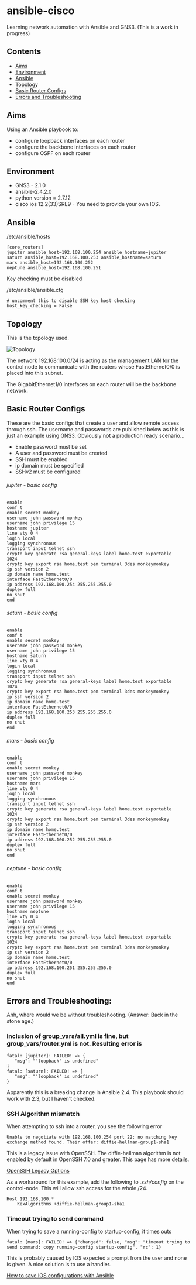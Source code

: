 # ansible-cisco

Learning network automation with Ansible and GNS3.  (This is a work in progress)

## Contents

* [Aims](#aims)
* [Environment](#environment)
* [Ansible](#ansible)
* [Topology](#topology)
* [Basic Router Configs](#basic-router-configs)
* [Errors and Troubleshooting](#errors-and-troubleshooting)


## Aims

Using an Ansible playbook to:

* configure loopback interfaces on each router
* configure the backbone interfaces on each router
* configure OSPF on each router


## Environment 

* GNS3 - 2.1.0
* ansible-2.4.2.0
* python version = 2.7.12
* cisco ios 12.2(33)SRE9 - You need to provide your own IOS.


## Ansible 

/etc/ansible/hosts

    [core_routers]
    jupiter ansible_host=192.168.100.254 ansible_hostname=jupiter
    saturn ansible_host=192.168.100.253 ansible_hostname=saturn
    mars ansible_host=192.168.100.252
    neptune ansible_host=192.168.100.251
  
Key checking must be disabled  

/etc/ansible/ansible.cfg

    # uncomment this to disable SSH key host checking
    host_key_checking = False


## Topology

This is the topology used.

![Topology](https://github.com/jmdarville/ansible-cisco/blob/master/topology.png)


The network 192.168.100.0/24 is acting as the management LAN for the control node to communicate with the routers whose FastEthernet0/0 is placed into this subnet.

The GigabitEthernet1/0 interfaces on each router will be the backbone network.


## Basic Router Configs

These are the basic configs that create a user and allow remote access through ssh. The username and passwords are published below as this is just an example using GNS3. Obviously not a production ready scenario...

* Enable password must be set
* A user and password must be created
* SSH must be enabled
* ip domain must be specified
* SSHv2 must be configured


###### jupiter - basic config

    enable
    conf t
    enable secret monkey
    username john password monkey
    username john privilege 15
    hostname jupiter
    line vty 0 4
    login local
    logging synchronous
    transport input telnet ssh
    crypto key generate rsa general-keys label home.test exportable
    1024
    crypto key export rsa home.test pem terminal 3des monkeymonkey
    ip ssh version 2
    ip domain name home.test
    interface FastEthernet0/0
    ip address 192.168.100.254 255.255.255.0
    duplex full
    no shut
    end

###### saturn - basic config

    enable
    conf t
    enable secret monkey
    username john password monkey
    username john privilege 15
    hostname saturn
    line vty 0 4
    login local
    logging synchronous
    transport input telnet ssh
    crypto key generate rsa general-keys label home.test exportable
    1024
    crypto key export rsa home.test pem terminal 3des monkeymonkey
    ip ssh version 2
    ip domain name home.test
    interface FastEthernet0/0
    ip address 192.168.100.253 255.255.255.0
    duplex full
    no shut
    end

###### mars - basic config

    enable
    conf t
    enable secret monkey
    username john password monkey
    username john privilege 15
    hostname mars
    line vty 0 4
    login local
    logging synchronous
    transport input telnet ssh
    crypto key generate rsa general-keys label home.test exportable
    1024
    crypto key export rsa home.test pem terminal 3des monkeymonkey
    ip ssh version 2
    ip domain name home.test
    interface FastEthernet0/0
    ip address 192.168.100.252 255.255.255.0
    duplex full
    no shut
    end

###### neptune - basic config

    enable 
    conf t
    enable secret monkey
    username john password monkey
    username john privilege 15
    hostname neptune
    line vty 0 4
    login local
    logging synchronous
    transport input telnet ssh
    crypto key generate rsa general-keys label home.test exportable
    1024
    crypto key export rsa home.test pem terminal 3des monkeymonkey
    ip ssh version 2
    ip domain name home.test
    interface FastEthernet0/0
    ip address 192.168.100.251 255.255.255.0
    duplex full
    no shut
    end



## Errors and Troubleshooting:

Ahh, where would we be without troubleshooting. (Answer: Back in the stone age.)

### Inclusion of group_vars/all.yml is fine, but group_vars/router.yml is not. Resulting error is 

    fatal: [jupiter]: FAILED! => {
       "msg": "'loopback' is undefined"
    }
    fatal: [saturn]: FAILED! => {
       "msg": "'loopback' is undefined"
    }
    
Apparently this is a breaking change in Ansible 2.4. This playbook should work with 2.3, but I haven't checked.


### SSH Algorithm mismatch

When attempting to ssh into a router, you see the following error

    Unable to negotiate with 192.168.100.254 port 22: no matching key exchange method found. Their offer: diffie-hellman-group1-sha1
    
This is a legacy issue with OpenSSH. The diffie-hellman algorithm is not enabled by default in OpenSSH 7.0 and greater.  This page has more details. 

[OpenSSH Legacy Options](http://www.openssh.com/legacy.html)

As a workaround for this example, add the following to *.ssh/config* on the control-node. This will allow ssh access for the whole /24.

    Host 192.168.100.*
	    KexAlgorithms +diffie-hellman-group1-sha1


### Timeout trying to send command

When trying to save a running-config to startup-config, it times outs

    fatal: [mars]: FAILED! => {"changed": false, "msg": "timeout trying to send command: copy running-config startup-config", "rc": 1}
    
This is probably caused by IOS expected a prompt from the user and none is given. A nice solution is to use a handler.

[How to save IOS configurations with Ansible](https://networklore.com/how-to-save-ios_config/)


 
 

